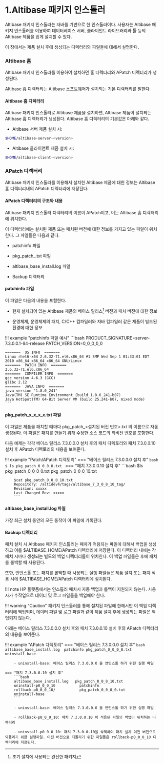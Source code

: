 # 1.Altibase 패키지 인스톨러

Altibase 패키지 인스톨러는 자바를 기반으로 한 인스톨러이다. 사용자는 Altibase 패키지 인스톨러를 이용하여 데이터베이스 서버, 클라이언트 라이브러리와 툴 등의 Altibase 제품을 쉽게 설치할 수 있다.

이 장에서는 제품 설치 후에 생성되는 디렉터리와 파일들에 대해서 설명한다.

### Altibase 홈

Altibase 패키지 인스톨러를 이용하여 설치하면 홈 디렉터리와 APatch 디렉터리가 생성된다.

Altibase 홈 디렉터리는 Altibase 소프트웨어가 설치되는 기본 디렉터리를 말한다.

#### Altibase 홈 디렉터리

Altibase 패키지 인스톨러로 Altibase 제품을 설치하면, Altibase 제품이 설치되는 Altibase 홈 디렉터리가 생성된다. Altibase 홈 디렉터리의 기본값은 아래와 같다.

-   Altibase 서버 제품 설치 시:

```bash
$HOME/altibase-server-<version>
```

-   Altibase 클라이언트 제품 설치 시:

```bash
$HOME/altibase-client-<version>
```

### APatch 디렉터리

Altibase 패키지 인스톨러를 이용해서 설치한 Altibase 제품에 대한 정보는 Altibase 홈 디렉터리내의 APatch 디렉터리에 저장된다.

#### APatch 디렉터리의 구조와 내용

Altibase 패키지 인스톨러 디렉터리의 이름이 APatch이고, 이는 Altibase 홈 디렉터리에 위치한다.

이 디렉터리에는 설치된 제품 또는 패치된 버전에 대한 정보를 가지고 있는 파일이 위치한다. 그 파일들은 다음과 같다.

-   patchinfo 파일

-   pkg_patch_<version>.txt 파일

-   altibase_base_install.log 파일

-   Backup 디렉터리

#### patchinfo 파일

이 파일은 다음의 내용을 포함한다.

- 현재 설치되어 있는 Altibase 제품의 베이스 릴리스[^1] 버전과 패치 버전에 대한 정보

[^1]: 초기 설치에 사용되는 완전한 패키지

- 운영체제, 운영체제의 패치, C/C++ 컴파일러와 자바 컴파일러 같은 제품이 빌드된 환경에 대한 정보

!!! example "patchinfo 파일 예시"
    ```bash
    PRODUCT_SIGNATURE=server-7.3.0.0.1-64-release
    PATCH_VERSION=0_0_0_0_0

    =======  OS INFO  =======
    Linux rhel6-x64 2.6.32-71.el6.x86_64 #1 SMP Wed Sep 1 01:33:01 EDT 2010 x86_64 x86_64 x86_64 GNU/Linux
    =======  PATCH INFO  =======
    2.6.32-71.el6.x86_64
    =======  COMPILER INFO  =======
    gcc version 4.6.3 (GCC)
    glibc 2.12
    =======  JAVA INFO  =======
    java version "1.8.0_241"
    Java(TM) SE Runtime Environment (build 1.8.0_241-b07)
    Java HotSpot(TM) 64-Bit Server VM (build 25.241-b07, mixed mode)
    ```

#### pkg_patch_x_x_x_x.txt 파일

이 파일은 제품을 패치할 때마다 pkg_patch_<설치된 버전 번호>.txt 의 이름으로 자동 생성된다. 이 파일은 패치를 만들기 위해 수정한 소스 코드의 리비전 번호를 포함한다.

다음 예제는 각각 베이스 릴리스 7.3.0.0.0 설치 후의 패치 디렉토리와 패치 7.3.0.0.10 설치 후 APatch 디렉토리의 내용을 보여준다.

!!! example "Patch/APatch 디렉토리"
    === "베이스 릴리스 7.3.0.0.0 설치 후"
        ```bash
        $ ls
        pkg_patch_0_0_0_0.txt
        ```
    === "패치 7.3.0.0.10 설치 후"
        ```bash
        $ls
        pkg_patch_0_0_0_0.txt  pkg_patch_0_0_0_10.txt

        $cat pkg_patch_0_0_0_10.txt
        Repository: /altidev4/tags/altibase_7_3_0_0_10_tag/
        Revision: xxxxx
        Last Changed Rev: xxxxx
        ```

#### altibase_base_install.log 파일

가장 최근 설치 동안의 모든 동작이 이 파일에 기록된다.

#### Backup 디렉터리

패치 설치 시 Altibase 패키지 인스톨러는 패치가 적용되는 파일에 대해서 백업을 생성하고 이를 $ALTIBASE_HOME/APatch 디렉터리에 저장한다. 이 디렉터리 내에는 각 패치 시마다 생성되는 별도의 백업 디렉터리들이 위치한다. 이 백업 파일들은 후에 패치를 롤백할 때 사용된다.

또한, 언인스톨 또는 패치를 롤백할 때 사용되는 실행 파일들은 제품 설치 또는 패치 적용 시에 $ALTIBASE_HOME/APatch 디렉터리에 설치된다.


!!! note
    HP 플랫폼에서는 인스톨러 패치시 자동 백업과 롤백이 지원되지 않는다. 사용자가 수작업으로 데이터 및 로그 파일들을 백업해야 한다.

!!! warning "Caution"
    패키지 인스톨러를 통해 설치된 파일에 한해서만 이 백업 디렉터리에 백업되며, 데이터 파일 및 로그 파일과 같이 제품 설치 후에 생성되는 파일은 백업되지 않는다.

아래는 베이스 릴리스 7.3.0.0.0 설치 후와 패치 7.3.0.0.10 설치 후의 APatch 디렉터리의 내용을 보여준다.

!!! example "APatch 디렉토리"
    === "베이스 릴리스 7.3.0.0.0 설치 후"
        ```bash
        altibase_base_install.log  patchinfo
        pkg_patch_0_0_0_0.txt	      uninstall-base
        ```
        
        - uninstall-base: 베이스 릴리스 7.3.0.0.0 을 언인스톨 하기 위한 실행 파일
    
    === "패치 7.3.0.0.10 설치 후"
        ```bash
        altibase_base_install.log   pkg_patch_0_0_0_10.txt
        uninstall-p0_0_0_10           patchinfo
        rollback-p0_0_0_10/           pkg_patch_0_0_0_0.txt
        uninstall-base
        ```
    
        - uninstall-base: 베이스 릴리스 7.3.0.0.0 을 언인스톨 하기 위한 실행 파일
        
        - rollback-p0_0_0_10: 패치 7.3.0.0.10 이 적용된 파일의 백업이 위치하는 디렉터리
    
        - uninstall-p0_0_0_10: 패치 7.3.0.0.10을 삭제하여 패치 설치 이전 버전으로 되돌리기 위한 실행파일. 이전 버전으로 되돌리기 위한 파일들은 rollback-p0_0_0_10 디렉터리에 저장된다.

